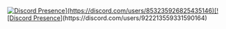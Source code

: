 [![Discord Presence](https://lanyard-profile-readme.vercel.app/api/853235926825435146?theme=light&bg=809ecf&animated=false&hideDiscrim=true&borderRadius=30px&idleMessage=Probably%20doing%20something%20else...)](https://discord.com/users/853235926825435146)[![Discord Presence](https://lanyard-profile-readme.vercel.app/api/853235926825435146?theme=light&bg=809ecf&animated=false&hideDiscrim=true&borderRadius=30px&idleMessage=Probably%20doing%20something%20else...)](https://discord.com/users/922213559331590164) 


